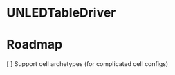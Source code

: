 UNLEDTableDriver
============


Roadmap
=== 

[ ] Support cell archetypes (for complicated cell configs)